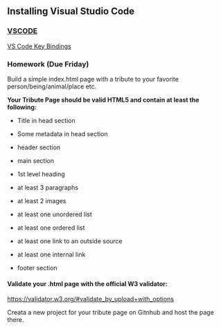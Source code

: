 ## Installing Visual Studio Code

### [VSCODE](https://code.visualstudio.com/)

[VS Code Key Bindings](https://code.visualstudio.com/docs/getstarted/keybindings)




### Homework (Due Friday)

Build a simple index.html page with a tribute to your favorite person/being/animal/place etc.

**Your Tribute Page should be valid HTML5 and contain at least the following:**

* Title in head section
* Some metadata in head section

* header section

* main section
* 1st level heading
* at least 3 paragraphs
* at least 2 images
* at least one unordered list
* at least one ordered list
* at least one link to an outside source
* at least one internal link

* footer section

#### Validate your .html page with the official W3 validator:

https://validator.w3.org/#validate_by_upload+with_options

Creata a new project for your tribute page on Gitnhub and host the page there.



